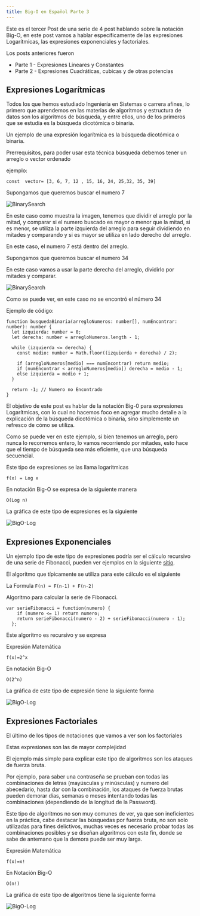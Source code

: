 ```yaml
---
title: Big-O en Español Parte 3
---
```


Este es el tercer Post de una serie de 4 post hablando sobre la notación Big-O, en este post vamos a hablar específicamente de las expresiones Logarítmicas, las expresiones exponenciales y factoriales.

Los posts anteriores fueron
- Parte 1 - Expresiones Lineares y Constantes
- Parte 2 - Expresiones Cuadráticas, cubicas y de otras potencias
## Expresiones Logarítmicas
Todos los que hemos estudiado Ingeniería en Sistemas o carrera afines, lo primero que aprendemos en las materias de algoritmos y estructura de datos son los algoritmos de búsqueda, y entre ellos, uno de los primeros que se estudia es la búsqueda dicotómica o binaria.

Un ejemplo de una expresión logarítmica es la búsqueda dicotómica o binaria. 

Prerrequisitos, para poder usar esta técnica búsqueda debemos tener un arreglo o vector ordenado


ejemplo: 

`const  vector= [3, 6, 7, 12 , 15, 16, 24, 25,32, 35, 39]`

Supongamos que queremos buscar el  numero 7

![BinarySearch](/assets/img/BigO/BigO-3.jpg)

En este caso como muestra la imagen, tenemos que dividir el arreglo por la mitad, y comparar si el numero buscado es mayor o menor que la mitad, si es menor, se utiliza la parte izquierda del arreglo para seguir dividiendo en mitades y comparando y si es mayor se utiliza en lado derecho del arreglo.

En este caso, el numero 7 está dentro del arreglo.

Supongamos que queremos buscar el numero 34

En este caso vamos a usar la parte derecha del arreglo, dividirlo por mitades y comparar.

![BinarySearch](/assets/img/BigO/BigO-4.jpg)

Como se puede ver, en este caso no se encontró el número 34

Ejemplo de código: 

```
function busquedaBinaria(arregloNumeros: number[], numEncontrar: number): number {
  let izquierda: number = 0;
  let derecha: number = arregloNumeros.length - 1;

  while (izquierda <= derecha) {
    const medio: number = Math.floor((izquierda + derecha) / 2);

    if (arregloNumeros[medio] === numEncontrar) return medio;
    if (numEncontrar < arregloNumeros[medio]) derecha = medio - 1;
    else izquierda = medio + 1;
  }

  return -1; // Numero no Encontrado
}
```

El objetivo de este post es hablar de la notación Big-0 para expresiones Logarítmicas, con lo cual no hacemos foco en agregar mucho detalle a la explicación de la búsqueda dicotómica o binaria, sino simplemente un refresco de cómo se utiliza.

Como se puede ver en este ejemplo, si bien tenemos un arreglo, pero nunca lo recorremos entero, lo vamos recorriendo por mitades, esto hace que el tiempo de búsqueda sea más eficiente, que una búsqueda secuencial. 

Este tipo de expresiones se las llama logarítmicas 

```
f(x) = Log x
```

En notación Big-O se expresa de la siguiente manera

`O(Log n) `

La gráfica de este tipo de expresiones es la siguiente


![BigO-Log](/assets/img/BigO/BigO-5.jpg)

## Expresiones Exponenciales
Un ejemplo tipo de este tipo de expresiones podría ser el cálculo recursivo de una serie de Fibonacci, pueden ver ejemplos en la siguiente [sitio](https://www.omnicalculator.com/math/fibonacci#what-is-the-fibonacci-sequence).

El algoritmo que típicamente se utiliza para este cálculo es el siguiente

La Formula
`F(n) = F(n-1) + F(n-2)`

Algoritmo para calcular la serie de Fibonacci.

```
var serieFibonacci = function(numero) {
    if (numero <= 1) return numero;
    return serieFibonacci(numero - 2) + serieFibonacci(numero - 1);
  };

```
Este algoritmo es recursivo y se expresa 

Expresión Matemática

```
f(x)=2^x
```

En  notación Big-O

`O(2^n)`

La gráfica de este tipo de expresión tiene la siguiente forma

![BigO-Log](/assets/img/BigO/BigO-6.jpg) 

## Expresiones Factoriales
El último de los tipos de notaciones que vamos a ver son los factoriales

Estas expresiones son las de mayor complejidad

El ejemplo más simple para explicar este tipo de algoritmos son los ataques de fuerza bruta. 

Por ejemplo, para saber una contraseña se prueban con todas las combinaciones de letras (mayúsculas y minúsculas) y numero del abecedario, hasta dar con la combinación, los ataques de fuerza brutas pueden demorar días, semanas o meses intentando todas las combinaciones (dependiendo de la longitud de la Password). 

Este tipo de algoritmos no son muy comunes de ver, ya que son ineficientes en la práctica, cabe destacar las búsquedas por fuerza bruta, no son solo utilizadas para fines delictivos, muchas veces es necesario probar todas las combinaciones posibles y se diseñan algoritmos con este fin, donde se sabe de antemano que la demora puede ser muy larga.


Expresión Matemática

`f(x)=x!`

En Notación Big-O

`O(n!)`


La gráfica de este tipo de algoritmos tiene la siguiente forma



![BigO-Log](/assets/img/BigO/BigO-7.jpg)
